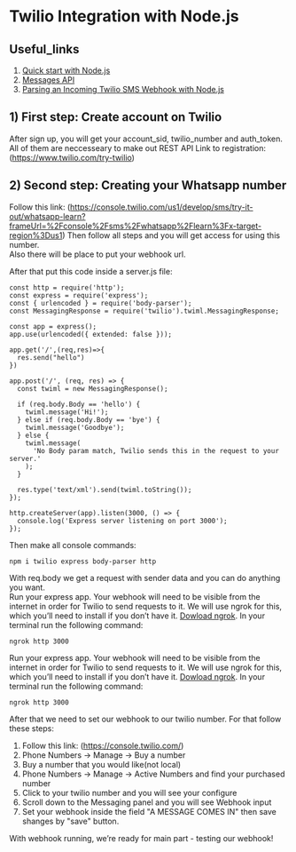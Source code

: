 # Twilio Integration with Node.js 

## Useful_links
1) [Quick start with Node.js ](https://www.twilio.com/docs/whatsapp/quickstart/node) 
2) [Messages API](https://www.twilio.com/docs/sms/api/message-resource) 
3) [Parsing an Incoming Twilio SMS Webhook with Node.js](https://www.twilio.com/blog/parsing-an-incoming-twilio-sms-webhook-with-node-js)
 
 
## 1) First step: Create account on Twilio
After sign up, you will get your account_sid, twilio_number and auth_token. All of them are neccesseary to make out REST API
Link to registration: (https://www.twilio.com/try-twilio)

## 2) Second step: Creating your Whatsapp number
Follow this link: (https://console.twilio.com/us1/develop/sms/try-it-out/whatsapp-learn?frameUrl=%2Fconsole%2Fsms%2Fwhatsapp%2Flearn%3Fx-target-region%3Dus1)
Then follow all steps and you will get access for using this number.   
Also there will be place to put your webhook url.

After that put this code inside a server.js file:
```
const http = require('http');
const express = require('express');
const { urlencoded } = require('body-parser');
const MessagingResponse = require('twilio').twiml.MessagingResponse;

const app = express();
app.use(urlencoded({ extended: false }));

app.get('/',(req,res)=>{
  res.send("hello")
})

app.post('/', (req, res) => {
  const twiml = new MessagingResponse();

  if (req.body.Body == 'hello') {
    twiml.message('Hi!');
  } else if (req.body.Body == 'bye') {
    twiml.message('Goodbye');
  } else {
    twiml.message(
      'No Body param match, Twilio sends this in the request to your server.'
    );
  }

  res.type('text/xml').send(twiml.toString());
});

http.createServer(app).listen(3000, () => {
  console.log('Express server listening on port 3000');
});
 ``` 
 Then make all console commands:
 
```
npm i twilio express body-parser http
```
With req.body we get a request with sender data and you can do anything you want.  
Run your express app. Your webhook will need to be visible from the internet in order for Twilio to send requests to it. We will use ngrok for this, which you’ll need to install if you don’t have it. [Dowload ngrok](https://ngrok.com/download). In your terminal run the following command:
```
ngrok http 3000
```
Run your express app. Your webhook will need to be visible from the internet in order for Twilio to send requests to it. We will use ngrok for this, which you’ll need to install if you don’t have it. [Dowload ngrok](https://ngrok.com/download). In your terminal run the following command:
```
ngrok http 3000
```
After that we need to set our webhook to our twilio number. For that follow these steps:
1) Follow this link: (https://console.twilio.com/)  
2) Phone Numbers -> Manage -> Buy a number
3) Buy a number that you would like(not local)
4) Phone Numbers -> Manage -> Active Numbers and find your purchased number
5) Click to your twilio number and you will see your configure
6) Scroll down to the Messaging panel and you will see Webhook input
7) Set your webhook inside the field "A MESSAGE COMES IN" then save shanges by "save" button.

With webhook running, we’re ready for main part - testing our webhook!

